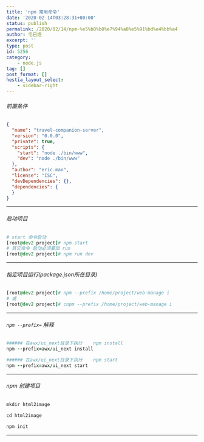 ```yaml
---
title: 'npm 常用命令'
date: '2020-02-14T03:28:31+00:00'
status: publish
permalink: /2020/02/14/npm-%e5%b8%b8%e7%94%a8%e5%91%bd%e4%bb%a4
author: 毛巳煜
excerpt: ''
type: post
id: 5256
category:
    - node.js
tag: []
post_format: []
hestia_layout_select:
    - sidebar-right
---
```

###### 前置条件

```json
{
  "name": "travel-companion-server",
  "version": "0.0.0",
  "private": true,
  "scripts": {
    "start": "node ./bin/www",
    "dev": "node ./bin/www"
  },
  "author": "eric.mao",
  "license": "ISC",
  "devDependencies": {},
  "dependencies": {
  }
}


```

- - - - - -

###### 启动项目

```ruby
# start 命令启动
[root@dev2 project]# npm start
# 其它命令 启动必须要加 run
[root@dev2 project]# npm run dev

```

- - - - - -

###### 指定项目运行(package.json所在目录)

```ruby
[root@dev2 project]# npm --prefix /home/project/web-manage i
# 或
[root@dev2 project]# cnpm --prefix /home/project/web-manage i

```

- - - - - -

###### `npm --prefix=` 解释

```ruby
###### 在awx/ui_next目录下执行    npm install
npm --prefix=awx/ui_next install

###### 在awx/ui_next目录下执行    npm start
npm --prefix=awx/ui_next start

```

- - - - - -

###### npm 创建项目

```ruby
mkdir html2image

cd html2image

npm init

```

- - - - - -